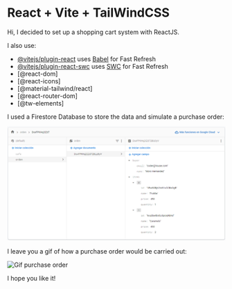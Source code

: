 # React + Vite + TailWindCSS 

Hi, I decided to set up a shopping cart system with ReactJS. 

I also use:

- [@vitejs/plugin-react](https://github.com/vitejs/vite-plugin-react/blob/main/packages/plugin-react/README.md) uses [Babel](https://babeljs.io/) for Fast Refresh
- [@vitejs/plugin-react-swc](https://github.com/vitejs/vite-plugin-react-swc) uses [SWC](https://swc.rs/) for Fast Refresh
- [@react-dom]
- [@react-icons]
- [@material-tailwind/react] 
- [@react-router-dom]
- [@tw-elements]  

I used a Firestore Database to store the data and simulate a purchase order: 

![Img Database](./src/assets/firebase.png)

I leave you a gif of how a purchase order would be carried out:

![Gif purchase order](./src/assets/reactcartgif.gif)
    
I hope you like it!    
    